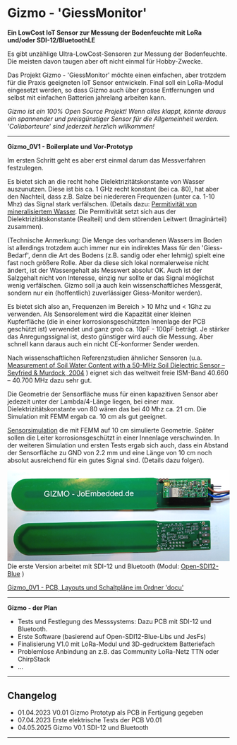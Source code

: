 # Gizmo - 'GiessMonitor' #
**Ein LowCost IoT Sensor zur Messung der Bodenfeuchte mit LoRa und/oder SDI-12/BluetoothLE**

Es gibt unzählige Ultra-LowCost-Sensoren zur Messung der Bodenfeuchte.
Die meisten davon taugen aber oft nicht einmal für Hobby-Zwecke.

Das Projekt Gizmo - 'GiessMonitor' möchte einen einfachen, aber trotzdem
für die Praxis geeigneten IoT Sensor entwickeln. Final soll ein LoRa-Modul
eingesetzt werden, so dass Gizmo auch über grosse Entfernungen und selbst mit
einfachen Batterien jahrelang arbeiten kann. 

_*Gizmo ist ein 100% Open Source Projekt!*_
_*Wenn alles klappt, könnte daraus ein spannender und preisgünstiger Sensor für die Allgemeinheit werden.*_
_*'Collaborteure' sind jederzeit herzlich willkommen!*_

---
**Gizmo_0V1 - Boilerplate und Vor-Prototyp**

Im ersten Schritt geht es aber erst einmal darum das Messverfahren festzulegen.

Es bietet sich an die recht hohe Dielektrizitätskonstante von Wasser auszunutzen. 
Diese ist bis ca. 1 GHz recht konstant (bei ca. 80), hat aber den Nachteil, dass z.B. Salze bei
niedereren Frequenzen (unter ca. 1-10 Mhz) das Signal stark verfälschen.
(Details dazu: [Permitivität von mineralisiertem Wasser](https://de.wikipedia.org/wiki/Permittivit%C3%A4t). Die Permitivität setzt sich aus der 
Dielektrizitätskonstante (Realteil) und dem störenden Leitwert (Imaginärteil) zusammen).

(Technische Anmerkung: Die Menge des vorhandenen Wassers im Boden ist allerdings trotzdem auch immer nur ein indirektes Mass für den 'Giess-Bedarf',
denn die Art des Bodens (z.B. sandig oder eher lehmig) spielt eine fast noch größere Rolle. Aber da diese sich lokal normalerweise nicht ändert,
ist der Wassergehalt als Messwert absolut OK. Auch ist der Salzgehalt nicht von Interesse, einzig nur sollte er das Signal möglichst wenig verfälschen.
Gizmo soll ja auch kein wissenschaftliches Messgerät, sondern nur ein (hoffentlich) zuverlässiger Giess-Monitor werden).

Es bietet sich also an, Frequenzen im Bereich > 10 Mhz und < 1Ghz zu verwenden. Als Sensorelement wird die Kapazität einer kleinen 
Kupferfläche (die in einer korrosionsgeschützten Innenlage der PCB geschützt ist) verwendet und ganz grob ca. 10pF - 100pF beträgt.
Je stärker das Anregungssignal ist, desto günstiger wird auch die Messung. Aber schnell kann daraus auch ein nicht CE-konformer Sender werden.

Nach wissenschaftlichen Referenzstudien ähnlicher Sensoren (u.a. [Measurement of Soil Water Content with a 50-MHz Soil Dielectric Sensor – Seyfried & Murdock, 2004](https://www.researchgate.net/publication/43261344_Measurement_of_Soil_Water_Content_with_a_50-MHz_Soil_Dielectric_Sensor) ) eignet sich das weltweit freie ISM-Band 40.660 – 40.700 MHz dazu sehr gut.

Die Geometrie der Sensorfläche muss für einen kapazitiven Sensor aber jedezeit unter der Lambda/4-Länge liegen, bei einer max. Dielektrizitätskonstante von 80 wären das bei 40 Mhz ca. 21 cm. Die Simulation mit FEMM ergab ca. 10 cm als gut geeignet.

[Sensorsimulation](./docu/sensorsim01.png) die mit FEMM auf 10 cm simulierte Geometrie. Später sollen die Leiter korrosionsgeschützt in einer Innenlage verschwinden. In der weiteren Simulation und ersten Tests ergab sich auch, dass ein Abstand der Sensorfläche zu GND von 2.2 mm und eine Länge von 10 cm noch absolut ausreichend für ein gutes Signal sind. (Details dazu folgen). 

![Gizmo_0V1](./docu/pgizmo01.png)  Die erste Version arbeitet mit SDI-12 und Bluetooth (Modul: [Open-SDI12-Blue](https://github.com/joembedded/Open-SDI12-Blue) )

[Gizmo_0V1 - PCB, Layouts und Schaltpläne im Ordner 'docu'](./docu/)

---
**Gizmo - der Plan**
- Tests und Festlegung des Messsystems: Dazu PCB mit SDI-12 und Bluetooth.
- Erste Software (basierend auf Open-SDI12-Blue-Libs und JesFs)
- Finalisierung V1.0 mit LoRa-Modul und 3D-gedrucktem Batteriefach
- Problemlose Anbindung an z.B. das Community LoRa-Netz TTN oder ChirpStack
- ...

---
## Changelog  ##
- 01.04.2023 V0.01 Gizmo Prototyp als PCB in Fertigung gegeben
- 07.04.2023 Erste elektrische Tests der PCB V0.01
- 04.05.2025 Gizmo V0.1 SDI-12 und Bluetooth
---

